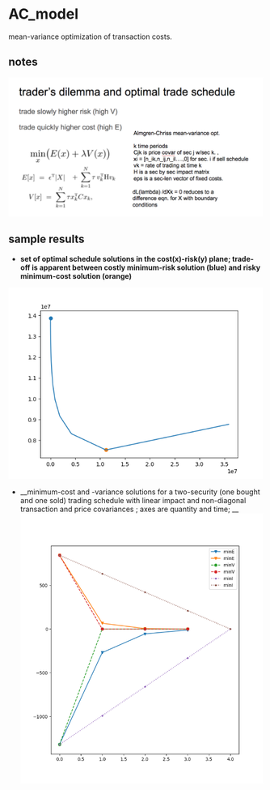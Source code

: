 # AC_model
mean-variance optimization of transaction costs. 


## notes 
![alt text](https://github.com/amadeus-pinto/AC_model/blob/master/figs/note.png)


## sample results
  * __set of optimal schedule solutions in the cost(x)-risk(y) plane; trade-off is apparent between costly minimum-risk solution (blue) and risky minimum-cost solution (orange)__
  
![alt text](https://github.com/amadeus-pinto/AC_model/blob/master/figs/EvL.png)

  * __minimum-cost and -variance solutions for a two-security (one bought and one sold) trading schedule with linear impact and non-diagonal transaction and price covariances ; axes are quantity and time;  __
![alt text](https://github.com/amadeus-pinto/AC_model/blob/master/figs/buy_sell_im.png)

